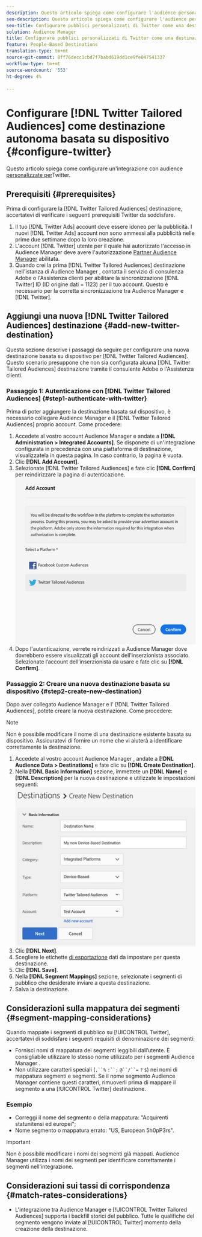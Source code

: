 ```yaml
---
description: Questo articolo spiega come configurare l'audience personalizzata per Twitter per le integrazioni nuove ed esistenti.
seo-description: Questo articolo spiega come configurare l'audience personalizzata per Twitter per le integrazioni nuove ed esistenti.
seo-title: Configurare pubblici personalizzati di Twitter come una destinazione self-service basata su dispositivi
solution: Audience Manager
title: Configurare pubblici personalizzati di Twitter come una destinazione self-service basata su dispositivi
feature: People-Based Destinations
translation-type: tm+mt
source-git-commit: 8ff76decc1cbd7f7babd619dd1ce9fe047541337
workflow-type: tm+mt
source-wordcount: '553'
ht-degree: 4%

---
```



# Configurare [!DNL Twitter Tailored Audiences] come destinazione autonoma basata su dispositivo {#configure-twitter}

Questo articolo spiega come configurare un&#39;integrazione con audience [personalizzate per](https://business.twitter.com/en/targeting/tailored-audiences.html)Twitter.

## Prerequisiti {#prerequisites}

Prima di configurare la [!DNL Twitter Tailored Audiences] destinazione, accertatevi di verificare i seguenti prerequisiti Twitter da soddisfare.

1. Il tuo [!DNL Twitter Ads] account deve essere idoneo per la pubblicità. I nuovi [!DNL Twitter Ads] account non sono ammessi alla pubblicità nelle prime due settimane dopo la loro creazione.
2. L&#39;account [!DNL Twitter] utente per il quale hai autorizzato l&#39;accesso in  Audience Manager deve avere l&#39;autorizzazione [Partner Audience Manager](https://business.twitter.com/en/help/troubleshooting/multi-user-login-faq.html#accesslevels) abilitata.
3. Quando crei la prima [!DNL Twitter Tailored Audiences] destinazione nell&#39;istanza di Audience Manager , contatta il servizio di consulenza Adobe o l&#39;Assistenza clienti per abilitare la sincronizzazione [!DNL Twitter] ID (ID origine dati = 1123) per il tuo account. Questo è necessario per la corretta sincronizzazione tra  Audience Manager e [!DNL Twitter].

## Aggiungi una nuova [!DNL Twitter Tailored Audiences] destinazione {#add-new-twitter-destination}

Questa sezione descrive i passaggi da seguire per configurare una nuova destinazione basata su dispositivo per [!DNL Twitter Tailored Audiences]. Questo scenario presuppone che non sia configurata alcuna [!DNL Twitter Tailored Audiences] destinazione tramite il consulente Adobe o l&#39;Assistenza clienti.

### Passaggio 1: Autenticazione con [!DNL Twitter Tailored Audiences] {#step1-authenticate-with-twitter}

Prima di poter aggiungere la destinazione basata sul dispositivo, è necessario collegare  Audience Manager e il [!DNL Twitter Tailored Audiences] proprio account. Come procedere:

1. Accedete al vostro account Audience Manager  e andate a **[!DNL Administration > Integrated Accounts]**. Se disponete di un&#39;integrazione configurata in precedenza con una piattaforma di destinazione, visualizzatela in questa pagina. In caso contrario, la pagina è vuota.
1. Clic **[!DNL Add Account]**.
1. Selezionate [!DNL Twitter Tailored Audiences] e fate clic **[!DNL Confirm]** per reindirizzare la pagina di autenticazione.                     ![piattaforme integrate](assets/dbd-integrated-platforms.png)
1. Dopo l&#39;autenticazione, verrete reindirizzati a  Audience Manager dove dovrebbero essere visualizzati gli account dell&#39;inserzionista associato. Selezionate l’account dell’inserzionista da usare e fate clic su **[!DNL Confirm]**.

### Passaggio 2: Creare una nuova destinazione basata su dispositivo {#step2-create-new-destination}

Dopo aver collegato  Audience Manager e l&#39; [!DNL Twitter Tailored Audiences], potete creare la nuova destinazione. Come procedere:

>[!NOTE]
>
>Non è possibile modificare il nome di una destinazione esistente basata su dispositivo. Assicuratevi di fornire un nome che vi aiuterà a identificare correttamente la destinazione.

1. Accedete al vostro account Audience Manager , andate a **[!DNL Audience Data > Destinations]** e fate clic su **[!DNL Create Destination]**.
1. Nella **[!DNL Basic Information]** sezione, immettete un **[!DNL Name]** e **[!DNL Description]** per la nuova destinazione e utilizzate le impostazioni seguenti: ![setup](assets/dbd-new-basic.png)
1. Clic **[!DNL Next]**.
1. Scegliere le etichette [di esportazione](/help/using/features/data-export-controls.md#controls-labels) dati da impostare per questa destinazione.
1. Clic **[!DNL Save]**.
1. Nella **[!DNL Segment Mappings]** sezione, selezionate i segmenti di pubblico che desiderate inviare a questa destinazione.
1. Salva la destinazione.

## Considerazioni sulla mappatura dei segmenti {#segment-mapping-considerations}

Quando mappate i segmenti di pubblico su [!UICONTROL Twitter], accertatevi di soddisfare i seguenti requisiti di denominazione dei segmenti:

* Fornisci nomi di mappatura dei segmenti leggibili dall’utente. È consigliabile utilizzare lo stesso nome utilizzato per i segmenti Audience Manager .
* Non utilizzare caratteri speciali (`,``%` `:``;` `@``/``=` `?` `$`) nei nomi di mappatura segmenti e segmenti. Se il nome  segmento Audience Manager contiene questi caratteri, rimuoverli prima di mappare il segmento a una [!UICONTROL Twitter] destinazione.

### Esempio

* Correggi il nome del segmento o della mappatura: &quot;Acquirenti statunitensi ed europei&quot;;
* Nome segmento o mappatura errato: &quot;US, European 5h0pP3rs&quot;.

>[!IMPORTANT]
>
>Non è possibile modificare i nomi dei segmenti già mappati.  Audience Manager utilizza i nomi dei segmenti per identificare correttamente i segmenti nell&#39;integrazione.

## Considerazioni sui tassi di corrispondenza {#match-rates-considerations}

* L&#39;integrazione tra  Audience Manager e [!UICONTROL Twitter Tailored Audiences] supporta i backfill storici del pubblico. Tutte le qualifiche del segmento vengono inviate al [!UICONTROL Twitter] momento della creazione della destinazione.
